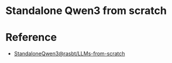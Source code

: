 # Standalone Qwen3 from scratch

# Reference
- [StandaloneQwen3@rasbt/LLMs-from-scratch](https://github.com/rasbt/LLMs-from-scratch/blob/main/ch05/11_qwen3/standalone-qwen3.ipynb)
